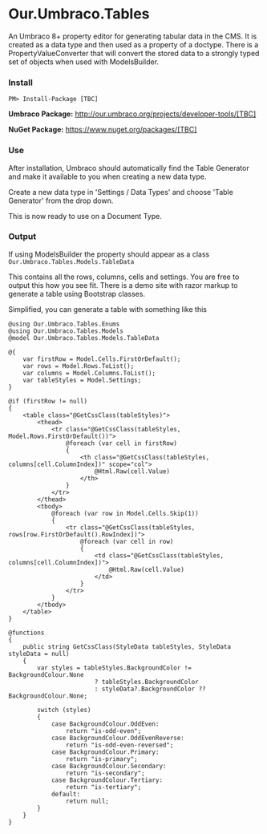 Our.Umbraco.Tables
=====================

An Umbraco 8+ property editor for generating tabular data in the CMS.
It is created as a data type and then used as a property of a doctype. There is a PropertyValueConverter that will convert the stored data to a strongly typed set of objects when used with ModelsBuilder.

### Install ###

`PM> Install-Package [TBC]`

**Umbraco Package:** http://our.umbraco.org/projects/developer-tools/[TBC]

**NuGet Package:** https://www.nuget.org/packages/[TBC]

### Use ###

After installation, Umbraco should automatically find the Table Generator and make it available to you when creating a new data type.

Create a new data type in 'Settings / Data Types' and choose 'Table Generator' from the drop down.

This is now ready to use on a Document Type.

### Output ###

If using ModelsBuilder the property should appear as a class
`Our.Umbraco.Tables.Models.TableData`

This contains all the rows, columns, cells and settings. You are free to output this how you see fit. There is a demo site with razor markup to generate a table using Bootstrap classes.


Simplified, you can generate a table with something like this

    @using Our.Umbraco.Tables.Enums
    @using Our.Umbraco.Tables.Models
    @model Our.Umbraco.Tables.Models.TableData

    @{
        var firstRow = Model.Cells.FirstOrDefault();
        var rows = Model.Rows.ToList();
        var columns = Model.Columns.ToList();
        var tableStyles = Model.Settings;
    }

    @if (firstRow != null)
    {
        <table class="@GetCssClass(tableStyles)">
            <thead>
                <tr class="@GetCssClass(tableStyles, Model.Rows.FirstOrDefault())">
                    @foreach (var cell in firstRow)
                    {
                        <th class="@GetCssClass(tableStyles, columns[cell.ColumnIndex])" scope="col">
                            @Html.Raw(cell.Value)
                        </th>
                    }
                </tr>
            </thead>
            <tbody>
                @foreach (var row in Model.Cells.Skip(1))
                {
                    <tr class="@GetCssClass(tableStyles, rows[row.FirstOrDefault().RowIndex])">
                        @foreach (var cell in row)
                        {
                            <td class="@GetCssClass(tableStyles, columns[cell.ColumnIndex])">
                                @Html.Raw(cell.Value)
                            </td>
                        }
                    </tr>
                }
            </tbody>
        </table>
    }

    @functions
    {
        public string GetCssClass(StyleData tableStyles, StyleData styleData = null)
        {
            var styles = tableStyles.BackgroundColor != BackgroundColour.None
                            ? tableStyles.BackgroundColor
                            : styleData?.BackgroundColor ?? BackgroundColour.None;

            switch (styles)
            {
                case BackgroundColour.OddEven:
                    return "is-odd-even";
                case BackgroundColour.OddEvenReverse:
                    return "is-odd-even-reversed";
                case BackgroundColour.Primary:
                    return "is-primary";
                case BackgroundColour.Secondary:
                    return "is-secondary";
                case BackgroundColour.Tertiary:
                    return "is-tertiary";
                default:
                    return null;
            }
        }
    }